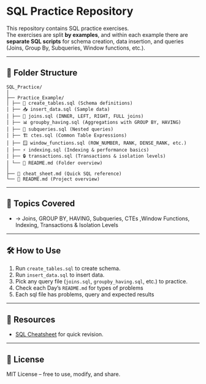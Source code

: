 # SQL Practice Repository

This repository contains SQL practice exercises.  
The exercises are split **by examples**, and within each example there are **separate SQL scripts** for schema creation, data insertion, and queries (Joins, Group By, Subqueries, Window functions, etc.).

---

## 📂 Folder Structure

```
SQL_Practice/
│
├── Practice_Example/
│ ├── 📑 create_tables.sql (Schema definitions)
│ ├── 📥 insert_data.sql (Sample data)
│ ├── 🔗 joins.sql (INNER, LEFT, RIGHT, FULL joins)
│ ├── 📊 groupby_having.sql (Aggregations with GROUP BY, HAVING)
│ ├── 🧩 subqueries.sql (Nested queries)
│ ├── 🏗️ ctes.sql (Common Table Expressions)
│ ├── 🪟 window_functions.sql (ROW_NUMBER, RANK, DENSE_RANK, etc.)
│ ├── ⚡ indexing.sql (Indexing & performance basics)
│ ├── 🔒 transactions.sql (Transactions & isolation levels)
│ └── 📘 README.md (Folder overview)
│
├── 📖 cheat_sheet.md (Quick SQL reference)
└── 📘 README.md (Project overview)
```

---

## 🚀 Topics Covered
- → Joins, GROUP BY, HAVING, Subqueries, CTEs ,Window Functions, Indexing, Transactions & Isolation Levels   


---

## 🛠 How to Use
1. Run `create_tables.sql` to create schema.  
2. Run `insert_data.sql` to insert data.  
3. Pick any query file (`joins.sql`, `groupby_having.sql`, etc.) to practice.  
4. Check each Day’s `README.md` for types of problems
5. Each sql file has problems, query and expected results
---

## 📘 Resources
- [SQL Cheatsheet](cheat_sheet.md) for quick revision.  

---

## 📜 License
MIT License – free to use, modify, and share.
